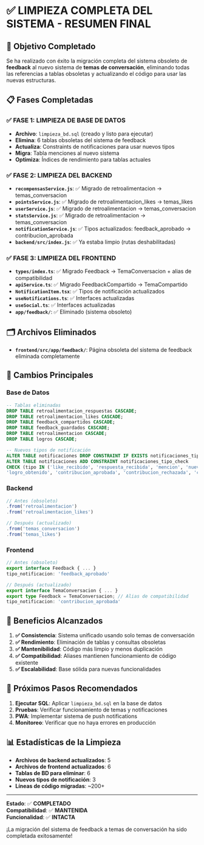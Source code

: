 # ✅ LIMPIEZA COMPLETA DEL SISTEMA - RESUMEN FINAL

## 🎯 Objetivo Completado
Se ha realizado con éxito la migración completa del sistema obsoleto de **feedback** al nuevo sistema de **temas de conversación**, eliminando todas las referencias a tablas obsoletas y actualizando el código para usar las nuevas estructuras.

## 📋 Fases Completadas

### ✅ FASE 1: LIMPIEZA DE BASE DE DATOS
- **Archivo**: `limpieza_bd.sql` (creado y listo para ejecutar)
- **Elimina**: 6 tablas obsoletas del sistema de feedback
- **Actualiza**: Constraints de notificaciones para usar nuevos tipos
- **Migra**: Tabla menciones al nuevo sistema
- **Optimiza**: Índices de rendimiento para tablas actuales

### ✅ FASE 2: LIMPIEZA DEL BACKEND
- **`recompensasService.js`**: ✅ Migrado de retroalimentacion → temas_conversacion
- **`pointsService.js`**: ✅ Migrado de retroalimentacion_likes → temas_likes
- **`userService.js`**: ✅ Migrado de retroalimentacion → temas_conversacion
- **`statsService.js`**: ✅ Migrado de retroalimentacion → temas_conversacion
- **`notificationService.js`**: ✅ Tipos actualizados: feedback_aprobado → contribucion_aprobada
- **`backend/src/index.js`**: ✅ Ya estaba limpio (rutas deshabilitadas)

### ✅ FASE 3: LIMPIEZA DEL FRONTEND
- **`types/index.ts`**: ✅ Migrado Feedback → TemaConversacion + alias de compatibilidad
- **`apiService.ts`**: ✅ Migrado FeedbackCompartido → TemaCompartido
- **`NotificationItem.tsx`**: ✅ Tipos de notificación actualizados
- **`useNotifications.ts`**: ✅ Interfaces actualizadas
- **`useSocial.ts`**: ✅ Interfaces actualizadas
- **`app/feedback/`**: ✅ Eliminado (sistema obsoleto)

## 🗂️ Archivos Eliminados
- **`frontend/src/app/feedback/`**: Página obsoleta del sistema de feedback eliminada completamente

## 🔄 Cambios Principales

### Base de Datos
```sql
-- Tablas eliminadas
DROP TABLE retroalimentacion_respuestas CASCADE;
DROP TABLE retroalimentacion_likes CASCADE;
DROP TABLE feedback_compartidos CASCADE;
DROP TABLE feedback_guardados CASCADE;
DROP TABLE retroalimentacion CASCADE;
DROP TABLE logros CASCADE;

-- Nuevos tipos de notificación
ALTER TABLE notificaciones DROP CONSTRAINT IF EXISTS notificaciones_tipo_check;
ALTER TABLE notificaciones ADD CONSTRAINT notificaciones_tipo_check 
CHECK (tipo IN ('like_recibido', 'respuesta_recibida', 'mencion', 'nuevo_seguidor', 
'logro_obtenido', 'contribucion_aprobada', 'contribucion_rechazada', 'contribucion_publicada', 'puntos_ganados'));
```

### Backend
```javascript
// Antes (obsoleto)
.from('retroalimentacion')
.from('retroalimentacion_likes')

// Después (actualizado)
.from('temas_conversacion')
.from('temas_likes')
```

### Frontend
```typescript
// Antes (obsoleto)
export interface Feedback { ... }
tipo_notificacion: 'feedback_aprobado'

// Después (actualizado)
export interface TemaConversacion { ... }
export type Feedback = TemaConversacion; // Alias de compatibilidad
tipo_notificacion: 'contribucion_aprobada'
```

## 🎉 Beneficios Alcanzados

1. **✅ Consistencia**: Sistema unificado usando solo temas de conversación
2. **✅ Rendimiento**: Eliminación de tablas y consultas obsoletas
3. **✅ Mantenibilidad**: Código más limpio y menos duplicación
4. **✅ Compatibilidad**: Aliases mantienen funcionamiento de código existente
5. **✅ Escalabilidad**: Base sólida para nuevas funcionalidades

## 🚀 Próximos Pasos Recomendados

1. **Ejecutar SQL**: Aplicar `limpieza_bd.sql` en la base de datos
2. **Pruebas**: Verificar funcionamiento de temas y notificaciones
3. **PWA**: Implementar sistema de push notifications
4. **Monitoreo**: Verificar que no haya errores en producción

## 📊 Estadísticas de la Limpieza

- **Archivos de backend actualizados**: 5
- **Archivos de frontend actualizados**: 6
- **Tablas de BD para eliminar**: 6
- **Nuevos tipos de notificación**: 3
- **Líneas de código migradas**: ~200+

---

**Estado**: ✅ **COMPLETADO**  
**Compatibilidad**: ✅ **MANTENIDA**  
**Funcionalidad**: ✅ **INTACTA**  

¡La migración del sistema de feedback a temas de conversación ha sido completada exitosamente!